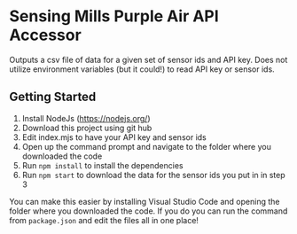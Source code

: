 # Sensing Mills Purple Air API Accessor

Outputs a csv file of data for a given set of sensor ids and API key.
Does not utilize environment variables (but it could!) to read API key or sensor ids.

## Getting Started
1. Install NodeJs (https://nodejs.org/)
2. Download this project using git hub
3. Edit index.mjs to have your API key and sensor ids
4. Open up the command prompt and navigate to the folder where you downloaded the code
5. Run `npm install` to install the dependencies
4. Run `npm start` to download the data for the sensor ids you put in in step 3

You can make this easier by installing Visual Studio Code and opening the folder where you downloaded the code.  If you do you can run the command from `package.json` and edit the files all in one place!

